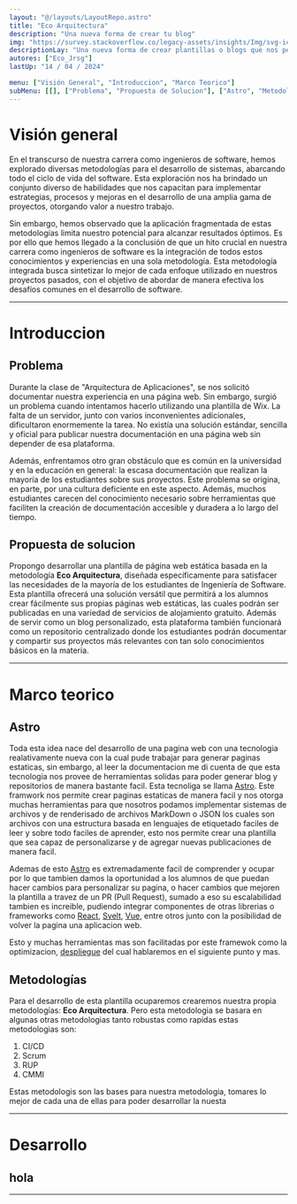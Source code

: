```yaml
---
layout: "@/layouts/LayoutRepo.astro"
title: "Eco Arquitectura"
description: "Una nueva forma de crear tu blog"
img: "https://survey.stackoverflow.co/legacy-assets/insights/Img/svg-icons/Survey2019/headere7f2.svg?v=055a335639c2"
descriptionLay: "Una nueva forma de crear plantillas o blogs que nos permitan la integracion rapida de nuevo contenido pero al mismo tiempo mantengan la simplesa de una pagina estatica, con el fin de que todos puedan ocuparla y desplegarla"
autores: ["Eco_Jrsg"]
lastUp: "14 / 04 / 2024"

menu: ["Visión General", "Introduccion", "Marco Teorico"]
subMenu: [[], ["Problema", "Propuesta de Solucion"], ["Astro", "Metodologías"]]
---
```


# Visión general

En el transcurso de nuestra carrera como ingenieros de software, hemos explorado diversas metodologías para el desarrollo de sistemas, abarcando todo el ciclo de vida del software. Esta exploración nos ha brindado un conjunto diverso de habilidades que nos capacitan para implementar estrategias, procesos y mejoras en el desarrollo de una amplia gama de proyectos, otorgando valor a nuestro trabajo.

Sin embargo, hemos observado que la aplicación fragmentada de estas metodologías limita nuestro potencial para alcanzar resultados óptimos. Es por ello que hemos llegado a la conclusión de que un hito crucial en nuestra carrera como ingenieros de software es la integración de todos estos conocimientos y experiencias en una sola metodología. Esta metodología integrada busca sintetizar lo mejor de cada enfoque utilizado en nuestros proyectos pasados, con el objetivo de abordar de manera efectiva los desafíos comunes en el desarrollo de software.

---

# Introduccion

## Problema

Durante la clase de "Arquitectura de Aplicaciones", se nos solicitó documentar nuestra experiencia en una página web. Sin embargo, surgió un problema cuando intentamos hacerlo utilizando una plantilla de Wix. La falta de un servidor, junto con varios inconvenientes adicionales, dificultaron enormemente la tarea. No existía una solución estándar, sencilla y oficial para publicar nuestra documentación en una página web sin depender de esa plataforma.

Además, enfrentamos otro gran obstáculo que es común en la universidad y en la educación en general: la escasa documentación que realizan la mayoría de los estudiantes sobre sus proyectos. Este problema se origina, en parte, por una cultura deficiente en este aspecto. Además, muchos estudiantes carecen del conocimiento necesario sobre herramientas que faciliten la creación de documentación accesible y duradera a lo largo del tiempo.

## Propuesta de solucion

Propongo desarrollar una plantilla de página web estática basada en la metodología **Eco Arquitectura**, diseñada específicamente para satisfacer las necesidades de la mayoría de los estudiantes de Ingeniería de Software. Esta plantilla ofrecerá una solución versátil que permitirá a los alumnos crear fácilmente sus propias páginas web estáticas, las cuales podrán ser publicadas en una variedad de servicios de alojamiento gratuito. Además de servir como un blog personalizado, esta plataforma también funcionará como un repositorio centralizado donde los estudiantes podrán documentar y compartir sus proyectos más relevantes con tan solo conocimientos básicos en la materia.

---

# Marco teorico

## Astro

Toda esta idea nace del desarrollo de una pagina web con una tecnologia realativamente nueva con la cual pude trabajar para generar paginas estaticas, sin embargo, al leer la documentacion me di cuenta de que esta tecnologia nos provee de herramientas solidas para poder generar blog y repositorios de manera bastante facil. Esta tecnoliga se llama [Astro](https://astro.build). Este framwork nos permite crear paginas estaticas de manera facil y nos otorga muchas herramientas para que nosotros podamos implementar sistemas de archivos y de renderisado de archivos MarkDown o JSON los cuales son archivos con una estructura basada en lenguajes de etiquetado faciles de leer y sobre todo faciles de aprender, esto nos permite crear una plantilla que sea capaz de personalizarse y de agregar nuevas publicaciones de manera facil.

Ademas de esto [Astro](https://astro.build) es extremadamente facil de comprender y ocupar por lo que tambien damos la oportunidad a los alumnos de que puedan hacer cambios para personalizar su pagina, o hacer cambios que mejoren la plantilla a travez de un PR (Pull Request), sumado a eso su escalabilidad tambien es increible, pudiendo integrar componentes de otras librerias o frameworks como [React](https://es.react.dev), [Svelt](https://svelte.dev), [Vue](https://vuejs.org), entre otros junto con la posibilidad de volver la pagina una aplicacion web.

Esto y muchas herramientas mas son facilitadas por este framewok como la optimizacion, [despliegue](#introduccion) del cual hablaremos en el siguiente punto y mas.

## Metodologías

Para el desarrollo de esta plantilla ocuparemos crearemos nuestra propia metodologías: **Eco Arquitectura**. Pero esta metodologia se basara en algunas otras metodologias tanto robustas como rapidas estas metodologias son:

1. CI/CD
2. Scrum
3. RUP
4. CMMI

Estas metodologis son las bases para nuestra metodologia, tomares lo mejor de cada una de ellas para poder desarrollar la nuesta

---

# Desarrollo

## hola

---
